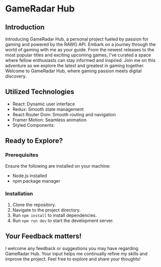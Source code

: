 # GameRadar Hub

## Introduction
Introducing GameRadar Hub, a personal project fueled by passion for gaming and powered by the RAWG API. Embark on a journey through the world of gaming with me as your guide. From the newest releases to the most popular titles and exciting upcoming games, I've curated a space where fellow enthusiasts can stay informed and inspired. Join me on this adventure as we explore the latest and greatest in gaming together. Welcome to GameRadar Hub, where gaming passion meets digital discovery.

## Utilized Technologies
- React: Dynamic user interface
- Redux: Smooth state management
- React Router Dom: Smooth routing and navigation
- Framer Motion: Seamless animation
- Styled Components: 

## Ready to Explore?

### Prerequisites
Ensure the following are installed on your machine:
- Node.js installed
- npm package manager

### Installation
1. Clone the repository.
2. Navigate to the project directory.
3. Run `npm install` to install dependencies.
4. Run `npm run dev` to start the development server.

## Your Feedback matters!
I welcome any feedback or suggestions you may have regarding GameRadar Hub. Your input helps me continually refine my skills and improve the project. Feel free to explore and share your thoughts!